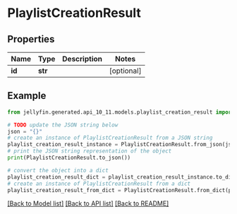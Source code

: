 # PlaylistCreationResult


## Properties

Name | Type | Description | Notes
------------ | ------------- | ------------- | -------------
**id** | **str** |  | [optional] 

## Example

```python
from jellyfin.generated.api_10_11.models.playlist_creation_result import PlaylistCreationResult

# TODO update the JSON string below
json = "{}"
# create an instance of PlaylistCreationResult from a JSON string
playlist_creation_result_instance = PlaylistCreationResult.from_json(json)
# print the JSON string representation of the object
print(PlaylistCreationResult.to_json())

# convert the object into a dict
playlist_creation_result_dict = playlist_creation_result_instance.to_dict()
# create an instance of PlaylistCreationResult from a dict
playlist_creation_result_from_dict = PlaylistCreationResult.from_dict(playlist_creation_result_dict)
```
[[Back to Model list]](../README.md#documentation-for-models) [[Back to API list]](../README.md#documentation-for-api-endpoints) [[Back to README]](../README.md)


